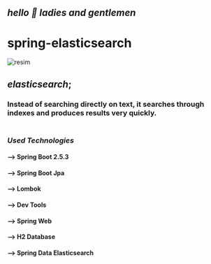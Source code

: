## *hello 👋 ladies and gentlemen*

# spring-elasticsearch

![resim](http://www.mkyong.com/wp-content/uploads/2017/03/spring-data-elasticsearch-logo.png)

## *elasticsearch*; 
### Instead of searching directly on text, it searches through indexes and produces results very quickly. <br/><br/>



### *Used Technologies* <br/>
#### --> Spring Boot 2.5.3
#### --> Spring Boot Jpa
#### --> Lombok
#### --> Dev Tools
#### --> Spring Web
#### --> H2 Database
#### --> Spring Data Elasticsearch
